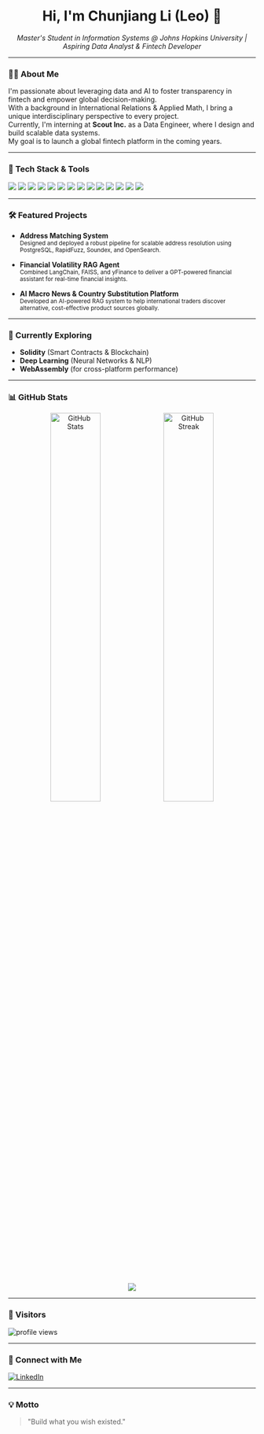 <!-- GitHub Profile README for Chunjiang Li (Leo) -->

<h1 align="center">Hi, I'm Chunjiang Li (Leo) 👋</h1>
<p align="center">
  <em>Master's Student in Information Systems @ Johns Hopkins University | Aspiring Data Analyst & Fintech Developer</em>
</p>

---

### 👨‍💻 About Me

I'm passionate about leveraging data and AI to foster transparency in fintech and empower global decision-making.  
With a background in International Relations & Applied Math, I bring a unique interdisciplinary perspective to every project.  
Currently, I'm interning at **Scout Inc.** as a Data Engineer, where I design and build scalable data systems.  
My goal is to launch a global fintech platform in the coming years.

---

### 🚀 Tech Stack & Tools

<p align="left">
  <img src="https://img.shields.io/badge/Python-3776AB?style=flat-square&logo=python&logoColor=white"/>
  <img src="https://img.shields.io/badge/R-276DC3?style=flat-square&logo=r&logoColor=white"/>
  <img src="https://img.shields.io/badge/SQL-4479A1?style=flat-square&logo=postgresql&logoColor=white"/>
  <img src="https://img.shields.io/badge/JavaScript-F7DF1E?style=flat-square&logo=javascript&logoColor=black"/>
  <img src="https://img.shields.io/badge/Node.js-339933?style=flat-square&logo=node.js&logoColor=white"/>
  <img src="https://img.shields.io/badge/React-20232A?style=flat-square&logo=react&logoColor=61DAFB"/>
  <img src="https://img.shields.io/badge/AWS-232F3E?style=flat-square&logo=amazon-aws&logoColor=white"/>
  <img src="https://img.shields.io/badge/Git-F05032?style=flat-square&logo=git&logoColor=white"/>
  <img src="https://img.shields.io/badge/Excel-217346?style=flat-square&logo=microsoft-excel&logoColor=white"/>
  <img src="https://img.shields.io/badge/Tableau-E97627?style=flat-square&logo=tableau&logoColor=white"/>
  <img src="https://img.shields.io/badge/Scikit--learn-F7931E?style=flat-square&logo=scikit-learn&logoColor=white"/>
  <img src="https://img.shields.io/badge/XGBoost-FF6600?style=flat-square&logo=xgboost&logoColor=white"/>
  <img src="https://img.shields.io/badge/R%20Shiny-009FE3?style=flat-square&logo=r&logoColor=white"/>
  <img src="https://img.shields.io/badge/LangChain-000000?style=flat-square&logo=langchain&logoColor=white"/>
</p>

---

### 🛠️ Featured Projects

- **Address Matching System**  
  <sub>Designed and deployed a robust pipeline for scalable address resolution using PostgreSQL, RapidFuzz, Soundex, and OpenSearch.</sub>

- **Financial Volatility RAG Agent**  
  <sub>Combined LangChain, FAISS, and yFinance to deliver a GPT-powered financial assistant for real-time financial insights.</sub>

- **AI Macro News & Country Substitution Platform**  
  <sub>Developed an AI-powered RAG system to help international traders discover alternative, cost-effective product sources globally.</sub>

---

### 🌱 Currently Exploring

- **Solidity** (Smart Contracts & Blockchain)
- **Deep Learning** (Neural Networks & NLP)
- **WebAssembly** (for cross-platform performance)

---

### 📊 GitHub Stats

<p align="center">
  <img src="https://github-readme-stats.vercel.app/api?username=ChunjiangLiLeo&show_icons=true&theme=vue-dark" alt="GitHub Stats" width="45%"/>
  <img src="https://github-readme-streak-stats.herokuapp.com/?user=ChunjiangLiLeo&theme=vue-dark" alt="GitHub Streak" width="45%"/>
</p>
<p align="center">
  <img src="https://github-readme-stats.vercel.app/api/top-langs/?username=ChunjiangLiLeo&layout=compact&theme=vue-dark"/>
</p>

---

### 👀 Visitors

<p align="left">
  <img src="https://komarev.com/ghpvc/?username=ChunjiangLiLeo&label=Profile%20views&color=0e75b6&style=flat" alt="profile views"/>
</p>

---

### 🤝 Connect with Me

<p align="left">
  <a href="https://www.linkedin.com/in/chunjiang-li-leo/" target="_blank">
    <img src="https://img.shields.io/badge/LinkedIn-blue?logo=linkedin&logoColor=white" alt="LinkedIn"/>
  </a>
</p>

---

### 💡 Motto

> "Build what you wish existed."

<!--
  Polished and updated by GitHub Copilot (2025-06)
  For a fresh copy or more customizations, just ask!
-->
